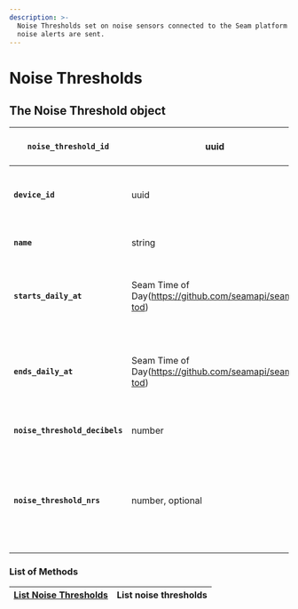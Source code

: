 ```yaml
---
description: >-
  Noise Thresholds set on noise sensors connected to the Seam platform at which
  noise alerts are sent.
---
```


# Noise Thresholds

## The Noise Threshold object

| **`noise_threshold_id`**       | uuid                                                  | ID of the Noise Threshold                                                               |
| ------------------------------ | ----------------------------------------------------- | --------------------------------------------------------------------------------------- |
| **`device_id`**                | uuid                                                  | ID of the Device the Noise Threshold is set on                                          |
| **`name`**                     | string                                                | Name of the Noise Threshold                                                             |
| **`starts_daily_at`**          | Seam Time of Day(https://github.com/seamapi/seam-tod) | Timestamp of when the Noise Threshold becomes active daily                              |
| **`ends_daily_at`**            | Seam Time of Day(https://github.com/seamapi/seam-tod) | Timestamp of when the Noise Threshold becomes inactive daily                            |
| **`noise_threshold_decibels`** | number                                                | The noise level in decibels                                                             |
| **`noise_threshold_nrs`**      | number, optional                                      | Noise Level in Noiseaware Noise Risk Score (NRS) (only relevant for Noiseaware sensors) |

### List of Methods

| [List Noise Thresholds](list-noise-thresholds.md) | List noise thresholds |
| ------------------------------------------------- | --------------------- |
